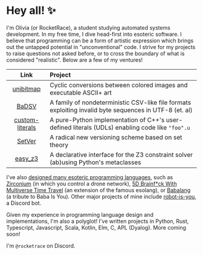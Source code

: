 # Hey all! ✨

I'm Olivia (or RocketRace), a student studying automated systems development. In my free time, I dive head-first into esoteric software. I believe that programming can be a form of artistic expression which brings out the untapped potential in "unconventional" code. I strive for my projects to raise questions not asked before, or to cross the boundary of what is considered "realistic". Below are a few of my ventures!

| Link | Project |
|:----:|:--------|
| [unibitmap](https://github.com/RocketRace/unibitmap) | Cyclic conversions between colored images and executable ASCII+ art |
| [BaDSV](https://github.com/RocketRace/badsv) | A family of nondeterministic CSV-like file formats exploiting invalid byte sequences in UTF-8 (et. al) |
| [custom-literals](https://github.com/RocketRace/custom-literals) | A pure-Python implementation of C++'s user-defined literals (UDLs) enabling code like `"foo".u` |
| [SetVer](https://github.com/RocketRace/setver) | A radical new versioning scheme based on set theory |
| [easy_z3](https://github.com/RocketRace/easy_z3) | A declarative interface for the Z3 constraint solver (ab)using Python's metaclasses |

I've also [designed many esoteric programming languages](esolangs.org/wiki/User:RocketRace), such as [Zirconium](https://esolangs.org/wiki/Zirconium) (in which you control a drone network), [5D Brainf\*ck With Multiverse Time Travel](https://esolangs.org/wiki/5D_Brainfuck_With_Multiverse_Time_Travel) (an extension of the famous esolang), or [Babalang](https://esolangs.org/wiki/Babalang) (a tribute to Baba Is You). Other major projects of mine include [robot-is-you](https://github.com/RocketRace/robot-is-you), a Discord bot.

Given my experience in programming language design and implementations, I'm also a polyglot! I've written projects in Python, Rust, Typescript, Javascript, Scala, Kotlin, Elm, C, APL (Dyalog). More coming soon!

I'm `@rocketrace` on Discord.
